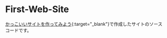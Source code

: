 # First-Web-Site
[かっこいいサイトを作ってみよう](https://www.ryouma.dev/make-a-cool-site/){:target="_blank"}で作成したサイトのソースコードです。